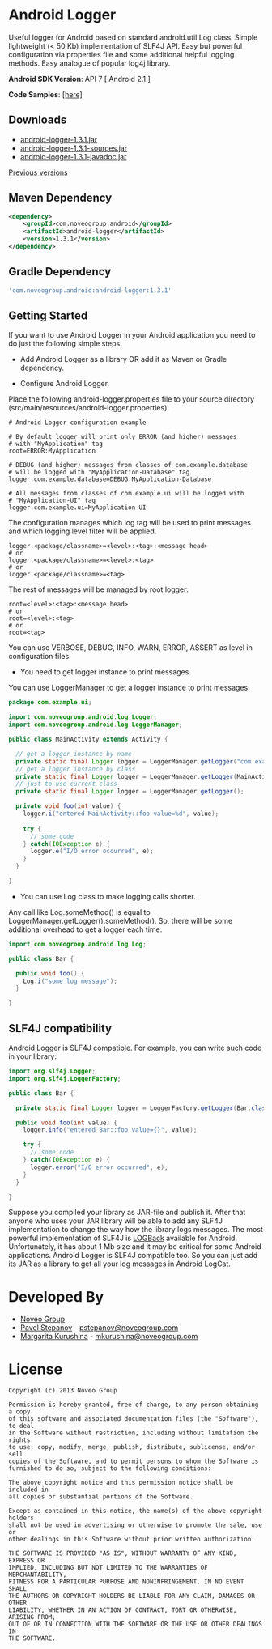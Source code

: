 Android Logger
==============

Useful logger for Android based on standard android.util.Log class.
Simple lightweight (< 50 Kb) implementation of SLF4J API. Easy but powerful
configuration via properties file and some additional helpful logging methods.
Easy analogue of popular log4j library.

__Android SDK Version__: API 7 [ Android 2.1 ]

__Code Samples__: [[here]](https://github.com/noveogroup/android-logger/tree/sample)

Downloads
---------

 - [android-logger-1.3.1.jar](https://github.com/noveogroup/android-logger/blob/gh-downloads/android-logger-1.3.1.jar?raw=true)
 - [android-logger-1.3.1-sources.jar](https://github.com/noveogroup/android-logger/blob/gh-downloads/android-logger-1.3.1-sources.jar?raw=true)
 - [android-logger-1.3.1-javadoc.jar](https://github.com/noveogroup/android-logger/blob/gh-downloads/android-logger-1.3.1-javadoc.jar?raw=true)

[Previous versions](https://github.com/noveogroup/android-logger/tree/gh-downloads)

Maven Dependency
----------------
```xml
<dependency>
    <groupId>com.noveogroup.android</groupId>
    <artifactId>android-logger</artifactId>
    <version>1.3.1</version>
</dependency>
```

Gradle Dependency
-----------------
```groovy
'com.noveogroup.android:android-logger:1.3.1'
```

Getting Started
---------------

If you want to use Android Logger in your Android application you need to do
just the following simple steps:

 - Add Android Logger as a library OR add it as Maven or Gradle dependency.

 - Configure Android Logger.

Place the following android-logger.properties file to your source directory (src/main/resources/android-logger.properties):

```properties
# Android Logger configuration example

# By default logger will print only ERROR (and higher) messages
# with "MyApplication" tag
root=ERROR:MyApplication

# DEBUG (and higher) messages from classes of com.example.database
# will be logged with "MyApplication-Database" tag
logger.com.example.database=DEBUG:MyApplication-Database

# All messages from classes of com.example.ui will be logged with
# "MyApplication-UI" tag
logger.com.example.ui=MyApplication-UI
```

The configuration manages which log tag will be used to print messages and
which logging level filter will be applied.

```properties
logger.<package/classname>=<level>:<tag>:<message head>
# or
logger.<package/classname>=<level>:<tag>
# or
logger.<package/classname>=<tag>
```

The rest of messages will be managed by root logger:

```properties
root=<level>:<tag>:<message head>
# or
root=<level>:<tag>
# or
root=<tag>
```

You can use VERBOSE, DEBUG, INFO, WARN, ERROR, ASSERT as level in
configuration files.

 - You need to get logger instance to print messages

You can use LoggerManager to get a logger instance to print messages.

```java
package com.example.ui;

import com.noveogroup.android.log.Logger;
import com.noveogroup.android.log.LoggerManager;

public class MainActivity extends Activity {

  // get a logger instance by name
  private static final Logger logger = LoggerManager.getLogger("com.example.ui.MyActivity");
  // get a logger instance by class
  private static final Logger logger = LoggerManager.getLogger(MainActivity.class);
  // just to use current class
  private static final Logger logger = LoggerManager.getLogger();

  private void foo(int value) {
    logger.i("entered MainActivity::foo value=%d", value);
    
    try {
      // some code
    } catch(IOException e) {
      logger.e("I/O error occurred", e);
    }
  }

}
```

 - You can use Log class to make logging calls shorter.

Any call like Log.someMethod() is equal to LoggerManager.getLogger().someMethod().
So, there will be some additional overhead to get a logger each time.

```java
import com.noveogroup.android.log.Log;

public class Bar {

  public void foo() {
    Log.i("some log message");
  }

}
```

SLF4J compatibility
-------------------

Android Logger is SLF4J compatible. For example, you can write such code in
your library:

```java
import org.slf4j.Logger;
import org.slf4j.LoggerFactory;

public class Bar {

  private static final Logger logger = LoggerFactory.getLogger(Bar.class);

  public void foo(int value) {
    logger.info("entered Bar::foo value={}", value);

    try {
      // some code
    } catch(IOException e) {
      logger.error("I/O error occurred", e);
    }
  }

}
```

Suppose you compiled your library as JAR-file and publish it. After that anyone
who uses your JAR library will be able to add any SLF4J implementation to
change the way how the library logs messages.
The most powerful implementation of SLF4J is [LOGBack](http://logback.qos.ch/)
available for Android. Unfortunately, it has about 1 Mb size and it may be
critical for some Android applications.
Android Logger is SLF4J compatible too. So you can just add its JAR as
a library to get all your log messages in Android LogCat.

Developed By
============

* [Noveo Group][1]
* [Pavel Stepanov](https://github.com/stefan-nsk) - <pstepanov@noveogroup.com>
* [Margarita Kurushina](https://github.com/mymargaret) - <mkurushina@noveogroup.com>

License
=======

    Copyright (c) 2013 Noveo Group

    Permission is hereby granted, free of charge, to any person obtaining a copy
    of this software and associated documentation files (the "Software"), to deal
    in the Software without restriction, including without limitation the rights
    to use, copy, modify, merge, publish, distribute, sublicense, and/or sell
    copies of the Software, and to permit persons to whom the Software is
    furnished to do so, subject to the following conditions:

    The above copyright notice and this permission notice shall be included in
    all copies or substantial portions of the Software.

    Except as contained in this notice, the name(s) of the above copyright holders
    shall not be used in advertising or otherwise to promote the sale, use or
    other dealings in this Software without prior written authorization.

    THE SOFTWARE IS PROVIDED "AS IS", WITHOUT WARRANTY OF ANY KIND, EXPRESS OR
    IMPLIED, INCLUDING BUT NOT LIMITED TO THE WARRANTIES OF MERCHANTABILITY,
    FITNESS FOR A PARTICULAR PURPOSE AND NONINFRINGEMENT. IN NO EVENT SHALL
    THE AUTHORS OR COPYRIGHT HOLDERS BE LIABLE FOR ANY CLAIM, DAMAGES OR OTHER
    LIABILITY, WHETHER IN AN ACTION OF CONTRACT, TORT OR OTHERWISE, ARISING FROM,
    OUT OF OR IN CONNECTION WITH THE SOFTWARE OR THE USE OR OTHER DEALINGS IN
    THE SOFTWARE.

[1]: http://noveogroup.com/
